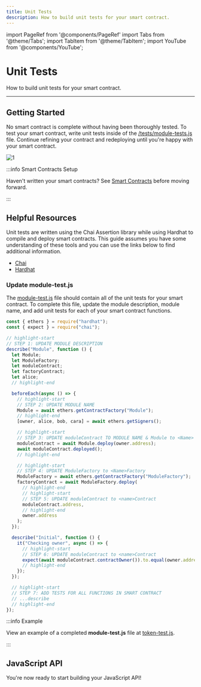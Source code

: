 ```yaml
---
title: Unit Tests
description: How to build unit tests for your smart contract.
---
```


import PageRef from '@components/PageRef'
import Tabs from '@theme/Tabs';
import TabItem from '@theme/TabItem';
import YouTube from '@components/YouTube';

# Unit Tests

How to build unit tests for your smart contract.

---

## Getting Started

No smart contract is complete without having been thoroughly tested. To test your smart contract, write unit tests inside of the [/tests/module-tests.js](https://github.com/decentology/hyperverse-evm-builderkit/blob/main/test/module-tests.js) file. Continue refining your contract and redeploying until you're happy with your smart contract.

![1](/img/content/docs/builderkit/5.png)

:::info Smart Contracts Setup

Haven't written your smart contracts? See [Smart Contracts](smart-contracts) before moving forward.

:::

## Helpful Resources

Unit tests are written using the Chai Assertion library while using Hardhat to compile and deploy smart contracts. This guide assumes you have some understanding of these tools and you can use the links below to find additional information.

- [Chai](https://www.chaijs.com/)
- [Hardhat](https://hardhat.org/)

### Update module-test.js

The [module-test.js](https://github.com/decentology/hyperverse-evm-builderkit/blob/main/test/module-tests.js) file should contain all of the unit tests for your smart contract. To complete this file, update the module description, module name, and add unit tests for each of your smart contract functions.

```jsx
const { ethers } = require("hardhat");
const { expect } = require("chai");

// highlight-start
// STEP 1: UPDATE MODULE DESCRIPTION
describe("Module", function () {
  let Module;
  let ModuleFactory;
  let moduleContract;
  let factoryContract;
  let alice;
  // highlight-end

  beforeEach(async () => {
    // highlight-start
    // STEP 2: UPDATE MODULE NAME
    Module = await ethers.getContractFactory("Module");
    // highlight-end
    [owner, alice, bob, cara] = await ethers.getSigners();

    // highlight-start
    // STEP 3: UPDATE moduleContract TO MODULE NAME & Module to <Name>
    moduleContract = await Module.deploy(owner.address);
    await moduleContract.deployed();
    // highlight-end

    // highlight-start
    // STEP 4: UPDATE ModuleFactory to <Name>Factory
    ModuleFactory = await ethers.getContractFactory("ModuleFactory");
    factoryContract = await ModuleFactory.deploy(
      // highlight-end
      // highlight-start
      // STEP 5: UPDATE moduleContract to <name>Contract
      moduleContract.address,
      // highlight-end
      owner.address
    );
  });

  describe("Initial", function () {
    it("Checking owner", async () => {
      // highlight-start
      // STEP 6: UPDATE moduleContract to <name>Contract
      expect(await moduleContract.contractOwner()).to.equal(owner.address);
      // highlight-end
    });
  });

  // highlight-start
  // STEP 7: ADD TESTS FOR ALL FUNCTIONS IN SMART CONTRACT
  // ...describe
  // highlight-end
});
```

:::info Example

View an example of a completed **module-test.js** file at [token-test.js](https://github.com/decentology/hyperverse-mono/blob/main/packages/hyperverse-evm-erc20/test/token-test.js).

:::

## JavaScript API

You're now ready to start building your JavaScript API!

<PageRef url="javascript-api" pageName="Step 4: JavaScript API" />
